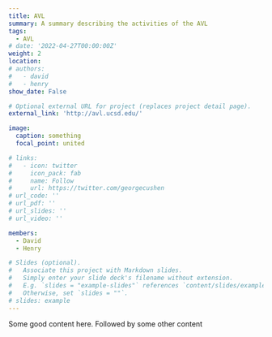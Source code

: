 ```yaml
---
title: AVL
summary: A summary describing the activities of the AVL
tags:
  - AVL
# date: '2022-04-27T00:00:00Z'
weight: 2
location:
# authors: 
#   - david
#   - henry
show_date: False

# Optional external URL for project (replaces project detail page).
external_link: 'http://avl.ucsd.edu/'

image:
  caption: something
  focal_point: united

# links:
#   - icon: twitter
#     icon_pack: fab
#     name: Follow
#     url: https://twitter.com/georgecushen
# url_code: ''
# url_pdf: ''
# url_slides: ''
# url_video: ''

members: 
  - David
  - Henry

# Slides (optional).
#   Associate this project with Markdown slides.
#   Simply enter your slide deck's filename without extension.
#   E.g. `slides = "example-slides"` references `content/slides/example-slides.md`.
#   Otherwise, set `slides = ""`.
# slides: example
---
```

Some good content here. Followed by some other content